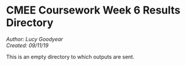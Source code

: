# CMEE Coursework Week 6 Results Directory

*Author: Lucy Goodyear*  
*Created: 09/11/19*

This is an empty directory to which outputs are sent.